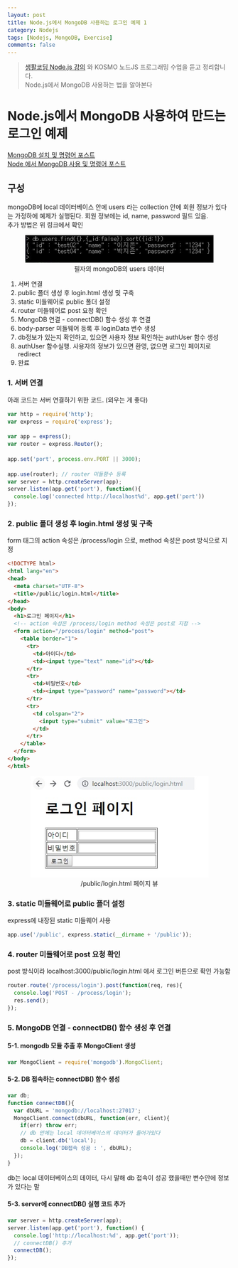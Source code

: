 ```yaml
---
layout: post
title: Node.js에서 MongoDB 사용하는 로그인 예제 1
category: Nodejs
tags: [Nodejs, MongoDB, Exercise]
comments: false
---
```


> [생활코딩 Node.js 강의](https://www.inflearn.com/course/nodejs-%EA%B0%95%EC%A2%8C-%EC%83%9D%ED%99%9C%EC%BD%94%EB%94%A9#) 와 KOSMO 노드JS 프로그래밍 수업을 듣고 정리합니다.  
> Node.js에서 MongoDB 사용하는 법을 알아본다  

# Node.js에서 MongoDB 사용하여 만드는 로그인 예제

[MongoDB 설치 및 명령어 포스트](https://hjban-dev.github.io/mongodb/2019/08/08/mongodb-00-mongo/)  
[Node 에서 MongoDB 사용 및 명령어 포스트](https://hjban-dev.github.io/nodejs/2019/08/21/nodejs-10-mongo1/)

## 구성

mongoDB에 local 데이터베이스 안에 users 라는 collection 안에 회원 정보가 있다는 가정하에 예제가 실행된다. 회원 정보에는 id, name, password 필드 있음.  
추가 방법은 위 링크에서 확인

<center>
<figure>
<img src="/assets/post-img/nodejs/mongo-data.jpg" alt="">
<figcaption>필자의 mongoDB의 users 데이터</figcaption>
</figure>
</center>

1. 서버 연결
2. public 폴더 생성 후 login.html 생성 및 구축
3. static 미들웨어로 public 폴더 설정
4. router 미들웨어로 post 요청 확인
5. MongoDB 연결 - connectDB() 함수 생성 후 연결
6. body-parser 미들웨어 등록 후 loginData 변수 생성
7. db정보가 있는지 확인하고, 있으면 사용자 정보 확인하는 authUser 함수 생성
8. authUser 함수실행. 사용자의 정보가 있으면 환영, 없으면 로그인 페이지로 redirect
9. 완료

### 1. 서버 연결

아래 코드는 서버 연결하기 위한 코드. (외우는 게 좋다)

```javascript
var http = require('http');
var express = require('express');

var app = express();
var router = express.Router();

app.set('port', process.env.PORT || 3000);

app.use(router); // router 미들함수 등록
var server = http.createServer(app);
server.listen(app.get('port'), function(){
  console.log('connected http://localhost%d', app.get('port'))
});
```

### 2. public 폴더 생성 후 login.html 생성 및 구축

form 태그의 action 속성은 /process/login 으로, method 속성은 post 방식으로 지정

```html
<!DOCTYPE html>
<html lang="en">
<head>
  <meta charset="UTF-8">
  <title>/public/login.html</title>
</head>
<body>
  <h1>로그인 페이지</h1>
  <!-- action 속성은 /process/login method 속성은 post로 지정 -->
  <form action="/process/login" method="post">
    <table border="1">
      <tr>
        <td>아이디</td>
        <td><input type="text" name="id"></td>
      </tr>
      <tr>
        <td>비밀번호</td>
        <td><input type="password" name="password"></td>
      </tr>
      <tr>
        <td colspan="2">
          <input type="submit" value="로그인">
        </td>
      </tr>
    </table>
  </form>
</body>
</html>
```

<center>
<figure>
<img src="/assets/post-img/nodejs/public-login.jpg" alt="">
<figcaption>/public/login.html 페이지 뷰</figcaption>
</figure>
</center>

### 3. static 미들웨어로 public 폴더 설정

express에 내장된 static 미들웨어 사용

```javascript
app.use('/public', express.static(__dirname + '/public'));
```

### 4. router 미들웨어로 post 요청 확인

post 방식이라 localhost:3000/public/login.html 에서 로그인 버튼으로 확인 가능함

```javascript
router.route('/process/login').post(function(req, res){
  console.log('POST - /process/login');
  res.send();
});
```

### 5. MongoDB 연결 - connectDB() 함수 생성 후 연결

#### 5-1. mongodb 모듈 추출 후 MongoClient 생성

```javascript
var MongoClient = require('mongodb').MongoClient;
```

#### 5-2. DB 접속하는 connectDB() 함수 생성

```javascript
var db;
function connectDB(){
  var dbURL = 'mongodb://localhost:27017';
  MongoClient.connect(dbURL, function(err, client){
    if(err) throw err;
    // db 안에는 local 데이터베이스의 데이터가 들어가있다
    db = client.db('local');
    console.log('DB접속 성공 : ', dbURL);
  });
}
```

db는 local 데이터베이스의 데이터, 다시 말해 db 접속이 성공 했을때만 변수안에 정보가 있다는 말

#### 5-3. server에 connectDB() 실행 코드 추가

```javascript
var server = http.createServer(app);
server.listen(app.get('port'), function() {
  console.log('http://localhost:%d', app.get('port'));
  // connectDB() 추가 
  connectDB();
});
```

